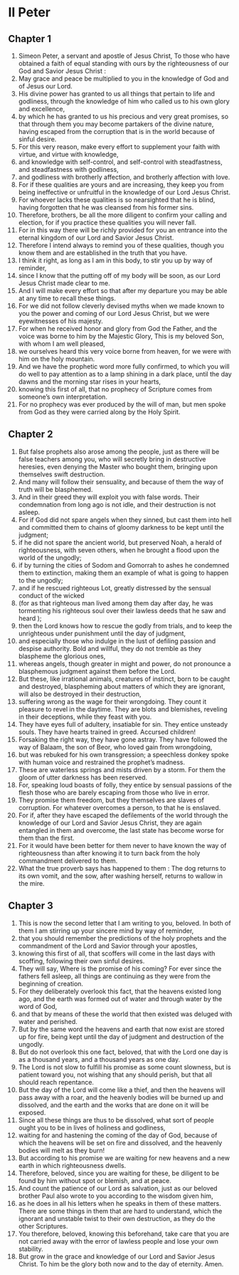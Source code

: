 # II Peter

## Chapter 1

1. Simeon Peter, a servant and apostle of Jesus Christ, To those who have obtained a faith of equal standing with ours by the righteousness of our God and Savior Jesus Christ :
2. May grace and peace be multiplied to you in the knowledge of God and of Jesus our Lord.
3. His divine power has granted to us all things that pertain to life and godliness, through the knowledge of him who called us to his own glory and excellence,
4. by which he has granted to us his precious and very great promises, so that through them you may become partakers of the divine nature, having escaped from the corruption that is in the world because of sinful desire.
5. For this very reason, make every effort to supplement your faith with virtue, and virtue with knowledge,
6. and knowledge with self-control, and self-control with steadfastness, and steadfastness with godliness,
7. and godliness with brotherly affection, and brotherly affection with love.
8. For if these qualities are yours and are increasing, they keep you from being ineffective or unfruitful in the knowledge of our Lord Jesus Christ.
9. For whoever lacks these qualities is so nearsighted that he is blind, having forgotten that he was cleansed from his former sins.
10. Therefore, brothers, be all the more diligent to confirm your calling and election, for if you practice these qualities you will never fall.
11. For in this way there will be richly provided for you an entrance into the eternal kingdom of our Lord and Savior Jesus Christ.
12. Therefore I intend always to remind you of these qualities, though you know them and are established in the truth that you have.
13. I think it right, as long as I am in this body, to stir you up by way of reminder,
14. since I know that the putting off of my body will be soon, as our Lord Jesus Christ made clear to me.
15. And I will make every effort so that after my departure you may be able at any time to recall these things.
16. For we did not follow cleverly devised myths when we made known to you the power and coming of our Lord Jesus Christ, but we were eyewitnesses of his majesty.
17. For when he received honor and glory from God the Father, and the voice was borne to him by the Majestic Glory, This is my beloved Son, with whom I am well pleased,
18. we ourselves heard this very voice borne from heaven, for we were with him on the holy mountain.
19. And we have the prophetic word more fully confirmed, to which you will do well to pay attention as to a lamp shining in a dark place, until the day dawns and the morning star rises in your hearts,
20. knowing this first of all, that no prophecy of Scripture comes from someone’s own interpretation.
21. For no prophecy was ever produced by the will of man, but men spoke from God as they were carried along by the Holy Spirit.

## Chapter 2

1. But false prophets also arose among the people, just as there will be false teachers among you, who will secretly bring in destructive heresies, even denying the Master who bought them, bringing upon themselves swift destruction.
2. And many will follow their sensuality, and because of them the way of truth will be blasphemed.
3. And in their greed they will exploit you with false words. Their condemnation from long ago is not idle, and their destruction is not asleep.
4. For if God did not spare angels when they sinned, but cast them into hell and committed them to chains of gloomy darkness to be kept until the judgment;
5. if he did not spare the ancient world, but preserved Noah, a herald of righteousness, with seven others, when he brought a flood upon the world of the ungodly;
6. if by turning the cities of Sodom and Gomorrah to ashes he condemned them to extinction, making them an example of what is going to happen to the ungodly;
7. and if he rescued righteous Lot, greatly distressed by the sensual conduct of the wicked
8. (for as that righteous man lived among them day after day, he was tormenting his righteous soul over their lawless deeds that he saw and heard );
9. then the Lord knows how to rescue the godly from trials, and to keep the unrighteous under punishment until the day of judgment,
10. and especially those who indulge in the lust of defiling passion and despise authority. Bold and willful, they do not tremble as they blaspheme the glorious ones,
11. whereas angels, though greater in might and power, do not pronounce a blasphemous judgment against them before the Lord.
12. But these, like irrational animals, creatures of instinct, born to be caught and destroyed, blaspheming about matters of which they are ignorant, will also be destroyed in their destruction,
13. suffering wrong as the wage for their wrongdoing. They count it pleasure to revel in the daytime. They are blots and blemishes, reveling in their deceptions, while they feast with you.
14. They have eyes full of adultery, insatiable for sin. They entice unsteady souls. They have hearts trained in greed. Accursed children!
15. Forsaking the right way, they have gone astray. They have followed the way of Balaam, the son of Beor, who loved gain from wrongdoing,
16. but was rebuked for his own transgression; a speechless donkey spoke with human voice and restrained the prophet’s madness.
17. These are waterless springs and mists driven by a storm. For them the gloom of utter darkness has been reserved.
18. For, speaking loud boasts of folly, they entice by sensual passions of the flesh those who are barely escaping from those who live in error.
19. They promise them freedom, but they themselves are slaves of corruption. For whatever overcomes a person, to that he is enslaved.
20. For if, after they have escaped the defilements of the world through the knowledge of our Lord and Savior Jesus Christ, they are again entangled in them and overcome, the last state has become worse for them than the first.
21. For it would have been better for them never to have known the way of righteousness than after knowing it to turn back from the holy commandment delivered to them.
22. What the true proverb says has happened to them : The dog returns to its own vomit, and the sow, after washing herself, returns to wallow in the mire.

## Chapter 3

1. This is now the second letter that I am writing to you, beloved. In both of them I am stirring up your sincere mind by way of reminder,
2. that you should remember the predictions of the holy prophets and the commandment of the Lord and Savior through your apostles,
3. knowing this first of all, that scoffers will come in the last days with scoffing, following their own sinful desires.
4. They will say, Where is the promise of his coming? For ever since the fathers fell asleep, all things are continuing as they were from the beginning of creation.
5. For they deliberately overlook this fact, that the heavens existed long ago, and the earth was formed out of water and through water by the word of God,
6. and that by means of these the world that then existed was deluged with water and perished.
7. But by the same word the heavens and earth that now exist are stored up for fire, being kept until the day of judgment and destruction of the ungodly.
8. But do not overlook this one fact, beloved, that with the Lord one day is as a thousand years, and a thousand years as one day.
9. The Lord is not slow to fulfill his promise as some count slowness, but is patient toward you, not wishing that any should perish, but that all should reach repentance.
10. But the day of the Lord will come like a thief, and then the heavens will pass away with a roar, and the heavenly bodies will be burned up and dissolved, and the earth and the works that are done on it will be exposed.
11. Since all these things are thus to be dissolved, what sort of people ought you to be in lives of holiness and godliness,
12. waiting for and hastening the coming of the day of God, because of which the heavens will be set on fire and dissolved, and the heavenly bodies will melt as they burn!
13. But according to his promise we are waiting for new heavens and a new earth in which righteousness dwells.
14. Therefore, beloved, since you are waiting for these, be diligent to be found by him without spot or blemish, and at peace.
15. And count the patience of our Lord as salvation, just as our beloved brother Paul also wrote to you according to the wisdom given him,
16. as he does in all his letters when he speaks in them of these matters. There are some things in them that are hard to understand, which the ignorant and unstable twist to their own destruction, as they do the other Scriptures.
17. You therefore, beloved, knowing this beforehand, take care that you are not carried away with the error of lawless people and lose your own stability.
18. But grow in the grace and knowledge of our Lord and Savior Jesus Christ. To him be the glory both now and to the day of eternity. Amen.

